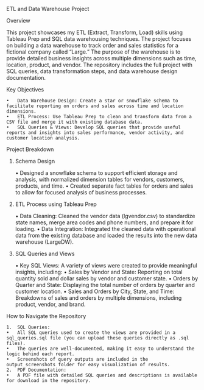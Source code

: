 ETL and Data Warehouse Project

Overview

This project showcases my ETL (Extract, Transform, Load) skills using Tableau Prep and SQL data warehousing techniques. The project focuses on building a data warehouse to track order and sales statistics for a fictional company called “Large.” The purpose of the warehouse is to provide detailed business insights across multiple dimensions such as time, location, product, and vendor. The repository includes the full project with SQL queries, data transformation steps, and data warehouse design documentation.

Key Objectives

	•	Data Warehouse Design: Create a star or snowflake schema to facilitate reporting on orders and sales across time and location dimensions.
	•	ETL Process: Use Tableau Prep to clean and transform data from a CSV file and merge it with existing database data.
	•	SQL Queries & Views: Develop SQL queries that provide useful reports and insights into sales performance, vendor activity, and customer location analysis.

Project Breakdown

1. Schema Design

	•	Designed a snowflake schema to support efficient storage and analysis, with normalized dimension tables for vendors, customers, products, and time.
	•	Created separate fact tables for orders and sales to allow for focused analysis of business processes.

2. ETL Process using Tableau Prep

	•	Data Cleaning: Cleaned the vendor data (lgvendor.csv) to standardize state names, merge area codes and phone numbers, and prepare it for loading.
	•	Data Integration: Integrated the cleaned data with operational data from the existing database and loaded the results into the new data warehouse (LargeDW).

3. SQL Queries and Views

	•	Key SQL Views: A variety of views were created to provide meaningful insights, including:
	•	Sales by Vendor and State: Reporting on total quantity sold and dollar sales by vendor and customer state.
	•	Orders by Quarter and State: Displaying the total number of orders by quarter and customer location.
	•	Sales and Orders by City, State, and Time: Breakdowns of sales and orders by multiple dimensions, including product, vendor, and brand.

How to Navigate the Repository

	1.	SQL Queries:
	•	All SQL queries used to create the views are provided in a sql_queries.sql file (you can upload these queries directly as .sql files).
	•	The queries are well-documented, making it easy to understand the logic behind each report.
	•	Screenshots of query outputs are included in the output_screenshots folder for easy visualization of results.
	2.	PDF Documentation:
	•	A PDF file with detailed SQL queries and descriptions is available for download in the repository.
